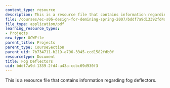 ```yaml
---
content_type: resource
description: This is a resource file that contains information regarding fog deflectors.
file: /courses/ec-s06-design-for-demining-spring-2007/bddf7a9d13392fd4a43accbc69d930f3_MITEC_S06S07_fog_deflector.pdf
file_type: application/pdf
learning_resource_types:
- Projects
ocw_type: OCWFile
parent_title: Projects
parent_type: CourseSection
parent_uid: 7b734711-b219-a796-3345-ccd1582fdb0f
resourcetype: Document
title: Fog Deflectors
uid: bddf7a9d-1339-2fd4-a43a-ccbc69d930f3
---
```

This is a resource file that contains information regarding fog deflectors.


